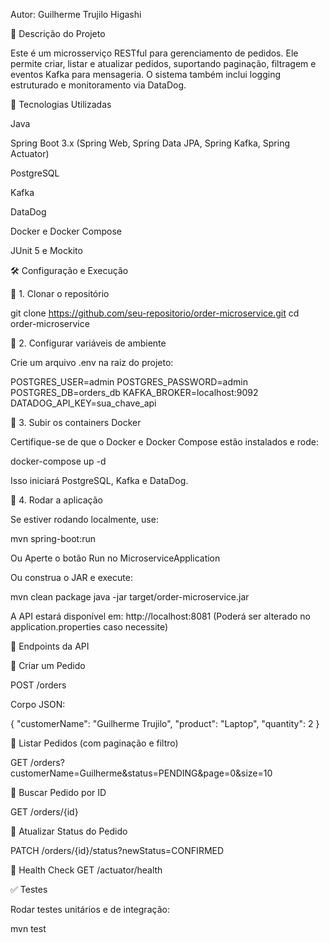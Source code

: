 Autor: Guilherme Trujilo Higashi

📌 Descrição do Projeto

Este é um microsserviço RESTful para gerenciamento de pedidos. Ele permite criar, listar e atualizar pedidos, suportando paginação, filtragem e eventos Kafka para mensageria. O sistema também inclui logging estruturado e monitoramento via DataDog.

🚀 Tecnologias Utilizadas

Java

Spring Boot 3.x (Spring Web, Spring Data JPA, Spring Kafka, Spring Actuator)

PostgreSQL 

Kafka 

DataDog 

Docker e Docker Compose

JUnit 5 e Mockito 

🛠️ Configuração e Execução

📌 1. Clonar o repositório

git clone https://github.com/seu-repositorio/order-microservice.git
cd order-microservice

📌 2. Configurar variáveis de ambiente

Crie um arquivo .env na raiz do projeto:

POSTGRES_USER=admin
POSTGRES_PASSWORD=admin
POSTGRES_DB=orders_db
KAFKA_BROKER=localhost:9092
DATADOG_API_KEY=sua_chave_api

📌 3. Subir os containers Docker

Certifique-se de que o Docker e Docker Compose estão instalados e rode:

docker-compose up -d

Isso iniciará PostgreSQL, Kafka e DataDog.

📌 4. Rodar a aplicação

Se estiver rodando localmente, use:

mvn spring-boot:run

Ou Aperte o botão Run no MicroserviceApplication 

Ou construa o JAR e execute:

mvn clean package
java -jar target/order-microservice.jar

A API estará disponível em: http://localhost:8081  (Poderá ser alterado no application.properties caso necessite)

📡 Endpoints da API

📌 Criar um Pedido

POST /orders

Corpo JSON:

{
  "customerName": "Guilherme Trujilo",
  "product": "Laptop",
  "quantity": 2
}

📌 Listar Pedidos (com paginação e filtro)

GET /orders?customerName=Guilherme&status=PENDING&page=0&size=10

📌 Buscar Pedido por ID

GET /orders/{id}

📌 Atualizar Status do Pedido

PATCH /orders/{id}/status?newStatus=CONFIRMED

📌 Health Check
GET /actuator/health

✅ Testes

Rodar testes unitários e de integração:

mvn test
